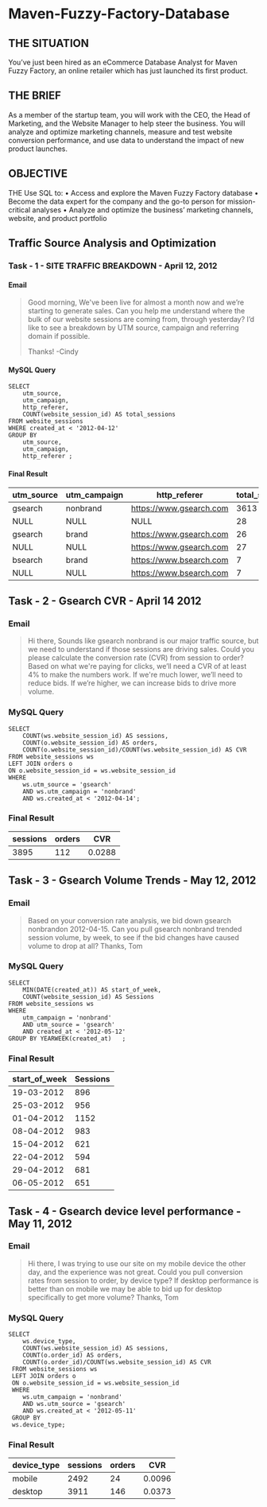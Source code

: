 # Maven-Fuzzy-Factory-Database

## THE SITUATION
You’ve just been hired as an eCommerce Database Analyst for Maven Fuzzy Factory, an online 
retailer which has just launched its first product. 

## THE BRIEF
As a member of the startup team, you will work with the CEO, the Head of Marketing, and the 
Website Manager to help steer the business.
You will analyze and optimize marketing channels, measure and test website conversion 
performance, and use data to understand the impact of new product launches. 

## OBJECTIVE
 THE Use SQL to:
 • Access and explore the Maven Fuzzy Factory database
 • Become the data expert for the company and the go-to person for mission-critical analyses
 • Analyze and optimize the business’ marketing channels, website, and product portfolio


## Traffic Source Analysis and Optimization

### Task - 1 -  SITE TRAFFIC BREAKDOWN - April 12, 2012

#### Email

   > Good morning,
   > We've been live for almost a month now and we’re starting to generate sales. Can you help me understand where the bulk of our website sessions are coming 
   > from, through yesterday? I’d like to see a breakdown by UTM source, campaign and referring domain if possible. 
   >
   > Thanks!
   > -Cindy

#### MySQL Query
```
SELECT 
	utm_source,
    utm_campaign,
    http_referer,
    COUNT(website_session_id) AS total_sessions
FROM website_sessions
WHERE created_at < '2012-04-12'
GROUP BY
	utm_source,
    utm_campaign,
    http_referer ;
```
#### Final Result

| utm_source | utm_campaign | http_referer              | total_sessions |
|------------|--------------|---------------------------|-----------------|
| gsearch    | nonbrand     | https://www.gsearch.com  | 3613            |
| NULL       | NULL         | NULL                      | 28              |
| gsearch    | brand        | https://www.gsearch.com  | 26              |
| NULL       | NULL         | https://www.gsearch.com  | 27              |
| bsearch    | brand        | https://www.bsearch.com  | 7               |
| NULL       | NULL         | https://www.bsearch.com  | 7               |


## Task - 2 - Gsearch CVR - April 14 2012

### Email

> Hi there,
> Sounds like gsearch nonbrand is our major traffic source, but we need to understand if those sessions are driving sales.
> Could you please calculate the conversion rate (CVR) from session to order? Based on what we're paying for clicks, 
> we’ll need a CVR of at least 4% to make the numbers work. If we're much lower, we’ll need to reduce bids. If we’re 
> higher, we can increase bids to drive more volume.

### MySQL Query

```
SELECT 
	COUNT(ws.website_session_id) AS sessions,
    COUNT(o.website_session_id) AS orders,
	COUNT(o.website_session_id)/COUNT(ws.website_session_id) AS CVR
FROM website_sessions ws
LEFT JOIN orders o
ON o.website_session_id = ws.website_session_id
WHERE 
	ws.utm_source = 'gsearch'
    AND ws.utm_campaign = 'nonbrand'
    AND ws.created_at < '2012-04-14';
```

### Final Result

| sessions | orders | CVR    |
|----------|--------|--------|
| 3895     | 112    | 0.0288 |


## Task - 3 - Gsearch Volume Trends - May 12, 2012

### Email

>Based on your conversion rate analysis, we bid down gsearch nonbrandon 2012-04-15. Can you pull gsearch nonbrand trended session volume, by 
>week, to see if the bid changes have caused volume to drop at all?
>Thanks, Tom

### MySQL Query

```
SELECT 
	MIN(DATE(created_at)) AS start_of_week,
	COUNT(website_session_id) AS Sessions
FROM website_sessions ws
WHERE 
	utm_campaign = 'nonbrand'
    AND utm_source = 'gsearch'
    AND created_at < '2012-05-12'
GROUP BY YEARWEEK(created_at)   ;
```

### Final Result

| start_of_week | Sessions |
|---------------|----------|
| 19-03-2012    | 896      |
| 25-03-2012    | 956      |
| 01-04-2012    | 1152     |
| 08-04-2012    | 983      |
| 15-04-2012    | 621      |
| 22-04-2012    | 594      |
| 29-04-2012    | 681      |
| 06-05-2012    | 651      |



## Task - 4 - Gsearch device level performance - May 11, 2012

### Email

>Hi there,
>I was trying to use our site on my mobile device the other day, and the experience was not great. Could you pull conversion rates from session to order, by 
>device type? If desktop performance is better than on mobile we may be able to bid up for desktop specifically to get more volume?
>Thanks, Tom
### MySQL Query

```
SELECT 
	ws.device_type,
    COUNT(ws.website_session_id) AS sessions,
    COUNT(o.order_id) AS orders,
    COUNT(o.order_id)/COUNT(ws.website_session_id) AS CVR
 FROM website_sessions ws
 LEFT JOIN orders o
 ON o.website_session_id = ws.website_session_id
 WHERE 
	ws.utm_campaign = 'nonbrand'
    AND ws.utm_source = 'gsearch'
    AND ws.created_at < '2012-05-11'
 GROUP BY
 ws.device_type;
```

### Final Result

| device_type | sessions | orders | CVR    |
|-------------|----------|--------|--------|
| mobile      | 2492     | 24     | 0.0096 |
| desktop     | 3911     | 146    | 0.0373 |


